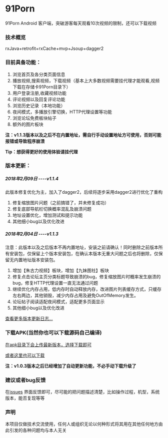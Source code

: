 # 91Porn
91Porn Android 客户端，突破游客每天观看10次视频的限制，还可以下载视频

### 技术概览
rxJava+retrofit+rxCache+mvp+Jsoup+dagger2

### 目前具备功能：
1. 浏览首页及各分类页面信息
2. 播放视频,搜索视频，下载视频（基本上大多数视频需要挂代理才能观看,视频下载在存储卡91Porn目录下）
3. 用户登录注册,收藏视频功能
4. 评论视频以及回复评论功能
5. 浏览历史记录（本地功能）
6. 夜间模式，多播放引擎切换，HTTP代理设置等功能
7. 浏览论坛免费板块帖子
8. 额外的图片板块

**注：v1.1.3版本以及之后不在内置地址，需自行手动设置地址方可使用，否则可能报错或导致程序崩溃**

**Tip：想获得更好的使用体验请挂代理**

### 版本更新：

##### 2018年2月09日    ----v1.1.4

此版本修复优化为主，加入了dagger2，后续将逐步采用dagger2进行优化了重构

1.	修复缩放图片问题（之前搞错了，并未修复成功）
2.	修复底部导航栏切换概率混乱及崩溃问题
3.	地址设置优化，增加测试和提示功能
4.	其他细小bug以及优化改进


##### 2018年2月04日    ----v1.1.3
注意：此版本以及之后版本不再内置地址，安装之前请确认！同时删除之前版本所有安装包，仅保留上个版本安装包，在确认本版本无重大问题之后也将删除，仅保留无内置地址版本安装包。
1.	增加【朱古力视频】板块，增加【九妹图社】板块
2.	修复点击论坛主页分类标题导致崩溃的bug，修复缩放图片时概率发生崩溃的bug，修复HTTP代理设置一直无法通过问题
3.	继续优化内存占用，低内存时自动释放内存，改进图片列表缓存方式，只缓存左右两边，其他销毁，减少内存占用及避免OutOfMemory发生。
4.	论坛帖子阅读适配夜间模式，适配更多页面显示
5.	其他细小bug以及优化改进



[查看更多版本更新日志...](https://github.com/techGay/91porn/blob/master/UPDATE_LOG.md)

### 下载APK(当然你也可以下载源码自己编译)
[在apk目录下会上传最新版本，选择下载即可](https://github.com/techGay/91porn/tree/master/apk)

[或者这里也可以下载](https://bitbucket.org/techGay/91porn/downloads)

**注：v1.0.3版本之后已经增加了自动更新功能，不必手动下载升级了**


### 建议或者bug反馈
在[issues](https://github.com/techGay/91porn/issues) 界面反馈即可，尽可能的把问题描述清楚，比如操作过程，机型，系统版本，能否复现等等
### 声明
本项目仅做技术交流使用，任何人或组织无论以何种形式将其用在其他任何地方由此引发的各种问题均与本人无关